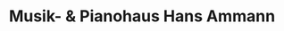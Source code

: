 ---
title: "Musik- & Pianohaus Hans Ammann"
url: /niederhasli/musik-und-pianohaus-hans-ammann/
shop: Musik
---